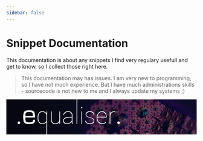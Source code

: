 ```yaml
---
sidebar: false
---
```


# Snippet Documentation
This documentation is about any snippets I find very regulary usefull and get to know, so I collect those right here.

> This documentation may has issues. I am very new to programming, so I have not much experience. But I have much administrations skills - sourcecode is not new to me and I always update my systems ;)


[![equaliser](./imgs/footer/equaliser.png)](http://equaliser.minimalcity.de)
